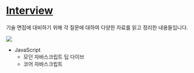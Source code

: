 # [Interview](https://bttb-interview.vercel.app)

기술 면접에 대비하기 위해 각 질문에 대하여 다양한 자료를 읽고 정리한 내용들입니다.

<a href="https://github.com/back-to-the-basic/interview/graphs/contributors">
  <img src="https://contrib.rocks/image?repo=back-to-the-basic/interview" />
</a>

- JavaScript
  - 모던 자바스크립트 딥 다이브
  - 코어 자바스크립트
